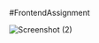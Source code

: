 #FrontendAssignment


![Screenshot (2)](https://github.com/Achint2103/FrontendAssignment/assets/87437738/a017d34d-6187-455e-8daa-59fbff104ef6)

